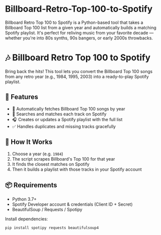 # Billboard-Retro-Top-100-to-Spotify
Billboard Retro Top 100 to Spotify is a Python-based tool that takes a Billboard Top 100 list from a given year and automatically builds a matching Spotify playlist. It's perfect for reliving music from your favorite decade — whether you're into 80s synths, 90s bangers, or early 2000s throwbacks.

# 🎶 Billboard Retro Top 100 to Spotify

Bring back the hits! This tool lets you convert the Billboard Top 100 songs from any retro year (e.g., 1984, 1995, 2003) into a ready-to-play Spotify playlist.

## 🧰 Features

- 🔄 Automatically fetches Billboard Top 100 songs by year
- 🔎 Searches and matches each track on Spotify
- 🎧 Creates or updates a Spotify playlist with the full list
- ✅ Handles duplicates and missing tracks gracefully

## 🚀 How It Works

1. Choose a year (e.g. `1984`)
2. The script scrapes Billboard's Top 100 for that year
3. It finds the closest matches on Spotify
4. Then it builds a playlist with those tracks in your Spotify account

## 📦 Requirements

- Python 3.7+
- Spotify Developer account & credentials (Client ID + Secret)
- BeautifulSoup / Requests / Spotipy

Install dependencies:

```bash
pip install spotipy requests beautifulsoup4
